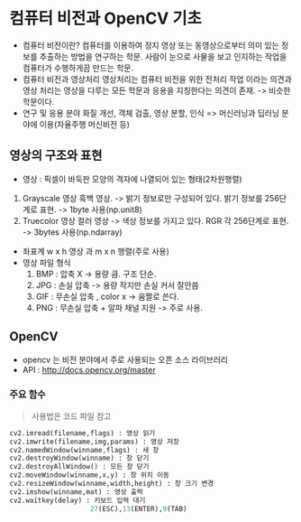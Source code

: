 ﻿# 컴퓨터 비전과 OpenCV 기초
* 컴퓨터 비전이란? 
	컴퓨터를 이용하여 정지 영상 또는 동영상으로부터 의미 있는 정보를 추출하는 방법을 연구하는 학문.
	사람이 눈으로 사물을 보고 인지하는 작업을 컴퓨터가 수행하게끔 만드는 학문.
* 컴퓨터 비전과 영상처리
	영상처리는 컴퓨터 비전을 위한 전처리 작업 이라는 의견과 영상 처리는 영상을 다루는 모든 학문과 응용을 지칭한다는 의견이 존재. -> 비슷한 학문이다.
* 연구 및 응용 분야
	화질 개선, 객체 검출, 영상 분할, 인식 => 머신러닝과 딥러닝 분야에 이용(자율주행 머신비전 등)

## 영상의 구조와 표현
* 영상 : 픽셀이 바둑판 모양의 격자에 나열되어 있는 형태(2차원행렬)
1. Grayscale 영상
	흑백 영상. -> 밝기 정보로만 구성되어 있다.
	밝기 정보를 256단계로 표현. 
	-> 1byte 사용(np.unit8)
2. Truecolor 영상
	컬러 영상 -> 색상 정보를 가지고 있다.
	RGR 각 256단계로 표현.
	-> 3bytes 사용(np.ndarray)
* 좌표계 
	w x h 영상 과 m x n 행렬(주로 사용) 
* 영상 파일 형식
	1. BMP : 압축 X -> 용량 큼. 구조 단순.
	2. JPG : 손실 압축 -> 용량 작지만 손실 커서 잘안씀
	3. GIF : 무손실 압축 , color x -> 움짤로 쓴다.
	4. PNG : 무손실 압축 + 알파 채널 지원 -> 주로 사용.

## OpenCV
* opencv 는 비전 분야에서 주로 사용되는 오픈 소스 라이브러리
*  API : http://docs.opencv.org/master

### 주요 함수

> 사용법은 코드 파일 참고

``` python
cv2.imread(filename,flags) : 영상 읽기
cv2.imwrite(filename,img,params) : 영상 저장
cv2.namedWindow(winname,flags) : 새 창
cv2.destroyWindow(winname) : 창 닫기
cv2.destroyAllWindow() : 모든 창 닫기
cv2.moveWindow(winname,x,y) : 창 위치 이동
cv2.resizeWindow(winname,width,height) : 창 크기 변경
cv2.imshow(winname,mat) : 영상 출력
cv2.waitkey(delay) : 키보드 입력 대기
					27(ESC),13(ENTER),9(TAB)
```


